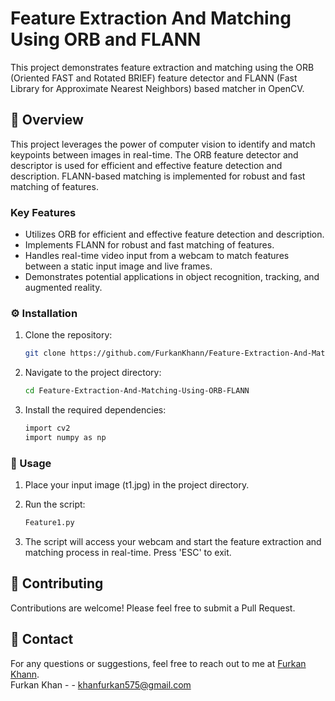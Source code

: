 # Feature Extraction And Matching Using ORB and FLANN

This project demonstrates feature extraction and matching using the ORB (Oriented FAST and Rotated BRIEF) feature detector and FLANN (Fast Library for Approximate Nearest Neighbors) based matcher in OpenCV.

## :star2: Overview

This project leverages the power of computer vision to identify and match keypoints between images in real-time. The ORB feature detector and descriptor is used for efficient and effective feature detection and description. FLANN-based matching is implemented for robust and fast matching of features.




### Key Features

- Utilizes ORB for efficient and effective feature detection and description.
- Implements FLANN for robust and fast matching of features.
- Handles real-time video input from a webcam to match features between a static input image and live frames.
- Demonstrates potential applications in object recognition, tracking, and augmented reality.

### :gear: Installation

1. Clone the repository:

   ```bash
   git clone https://github.com/FurkanKhann/Feature-Extraction-And-Matching-Using-ORB-FLANN.git
2. Navigate to the project directory:
   
   ```bash
   cd Feature-Extraction-And-Matching-Using-ORB-FLANN
3. Install the required dependencies:
   ```bash
   import cv2
   import numpy as np

### :triangular_flag_on_post: Usage

1. Place your input image (t1.jpg) in the project directory.
2. Run the script:
   
   ```bash
   Feature1.py
3. The script will access your webcam and start the feature extraction and matching process in real-time. Press 'ESC' to exit.

## :wave:  Contributing
Contributions are welcome! Please feel free to submit a Pull Request.

## :handshake: Contact
For any questions or suggestions, feel free to reach out to me at <a href='https://github.com/FurkanKhann'>Furkan Khann</a>.
<br>
Furkan Khan - - khanfurkan575@gmail.com



